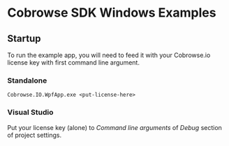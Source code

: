 # Cobrowse SDK Windows Examples

## Startup

To run the example app, you will need to feed it with your Cobrowse.io license key with first command line argument.

### Standalone

```Text
Cobrowse.IO.WpfApp.exe <put-license-here>
```

### Visual Studio

Put your license key (alone) to *Command line arguments* of *Debug* section of project settings.